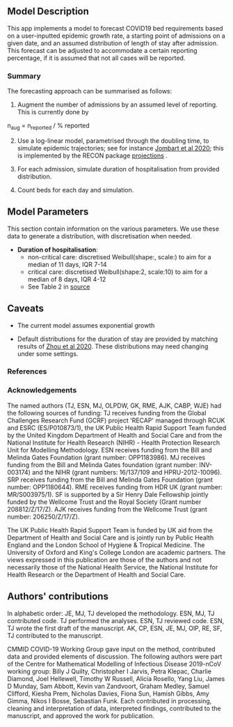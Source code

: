 ## Model Description

This app implements a model to forecast COVID19 bed requirements based on a user-inputted epidemic growth rate, a
starting point of admissions on a given date, and an assumed distribution of length of stay after admission. This forecast can be adjusted to accommodate a certain reporting percentage, if it is assumed that not all cases will be reported.

### Summary

The forecasting approach can be summarised as follows:

1. Augment the number of admissions by an assumed level of reporting. This is currently done by

 n<sub>aug</sub> = n<sub>reported</sub> / % reported
 
2. Use a log-linear model, parametrised through the doubling time, to simulate epidemic trajectories; see for instance [Jombart et al 2020](https://www.eurosurveillance.org/content/10.2807/1560-7917.ES.2020.25.2.1900735); this is implemented by the RECON package [projections](https://cran.r-project.org/web/packages/projections/index.html) .

3. For each admission, simulate duration of hospitalisation from provided distribution.

4. Count beds for each day and simulation.


## Model Parameters

This section contain information on the various parameters. We use these
data to generate a distribution, with discretisation when needed.

* **Duration of hospitalisation**:
    + non-critical care: discretised Weibull(shape:, scale:) to aim for a median of 11
      days, IQR 7-14
    + critical care: discretised Weibull(shape:2, scale:10) to aim for a median of 8
      days, IQR 4-12
    + See Table 2 in 
	[source](https://www.thelancet.com/journals/lancet/article/PIIS0140-6736(20)30566-3/fulltext)

## Caveats
* The current model assumes exponential growth

* Default distributions for the duration of stay are provided by matching results of 
[Zhou et al 2020](https://www.thelancet.com/journals/lancet/article/PIIS0140-6736(20)30566-3/fulltext). 
These distributions may need changing under some settings.

### References

### Acknowledgements

The named authors (TJ, ESN, MJ, OLPDW, GK, RME, AJK, CABP, WJE) had the following sources of funding: 
TJ receives funding from the Global Challenges Research Fund (GCRF) project 'RECAP' managed through RCUK and ESRC (ES/P010873/1), the UK Public Health Rapid Support Team funded by the United Kingdom Department of Health and Social Care and from the National Institute for Health Research (NIHR) - Health Protection Research Unit for Modelling Methodology. ESN receives funding from the Bill and Melinda Gates Foundation (grant number: OPP1183986). MJ receives funding from the Bill and Melinda Gates foundation (grant number: INV-003174) and the NIHR (grant numbers: 16/137/109 and HPRU-2012-10096). SRP receives funding  from the Bill and Melinda Gates Foundation (grant number: OPP1180644). RME receives funding from HDR UK (grant number: MR/S003975/1). SF is supported by a Sir Henry Dale Fellowship jointly funded by the Wellcome Trust and the Royal Society (Grant number 208812/Z/17/Z). AJK receives funding from the Wellcome Trust (grant number: 206250/Z/17/Z).  
 
The UK Public Health Rapid Support Team is funded by UK aid from the Department of Health and Social Care and is jointly run by Public Health England and the London School of Hygiene & Tropical Medicine. The University of Oxford and King's College London are academic partners. The views expressed in this publication are those of the authors and not necessarily those of the National Health Service, the National Institute for Health Research or the Department of Health and Social Care.

## Authors' contributions
In alphabetic order:
JE, MJ, TJ developed the methodology. 
ESN, MJ, TJ contributed code.
TJ performed the analyses.
ESN, TJ reviewed code.
ESN, TJ wrote the first draft of the manuscript.
AK, CP, ESN, JE, MJ, OlP, RE, SF, TJ contributed to the manuscript.

CMMID COVID-19 Working Group gave input on the method, contributed data and provided elements of discussion. The following authors were part of the Centre for Mathematical Modelling of Infectious Disease 2019-nCoV working group: Billy J Quilty, Christopher I Jarvis, Petra Klepac, Charlie Diamond, Joel Hellewell, Timothy W Russell, Alicia Rosello, Yang Liu, James D Munday, Sam Abbott, Kevin van Zandvoort, Graham Medley, Samuel Clifford, Kiesha Prem, Nicholas Davies, Fiona Sun, Hamish Gibbs, Amy Gimma, Nikos I Bosse, Sebastian Funk. Each contributed in processing, cleaning and interpretation of data, interpreted findings, contributed to the manuscript, and approved the work for publication.
